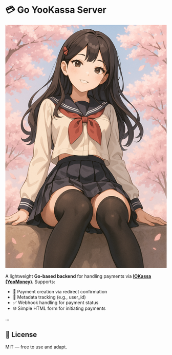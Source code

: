 # 💳 Go YooKassa Server

![Mascot](./assets/mascot.png)

A lightweight **Go-based backend** for handling payments via **[ЮKassa (YooMoney)](https://yookassa.ru)**. Supports:

- 🔁 Payment creation via redirect confirmation
- 🧾 Metadata tracking (e.g., user_id)
- ✅ Webhook handling for payment status
- 🌐 Simple HTML form for initiating payments

...

## 📄 License

MIT — free to use and adapt.
